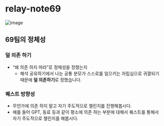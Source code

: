 # relay-note69

![image](https://github.com/user-attachments/assets/cabd928d-43db-4722-a773-7cdbcfc7f413)

## 69팀의 정체성
  
  ### 덜 의존 하기 ###
  
- “왜 의존 하지 마라”로 정체성을 정했는지
    - 해석 공유하기에서 나눈 공통 분모가 스스로를 일으키는 자립심으로 귀결되기 때문에 **덜 의존하기**로 정했습니다. 
 
 ### 퀘스트 방향성 ###
 
 - 무언가에 의존 하지 말고 자기 주도적으로 챌린지를 진행해봅시다.
 - 예를 들어 GPT, 동료 등과 같이 평소에 의존 하는 부분에 대해서 퀘스트를 통해서 자기 주도적으로 챌린지를 해봅시다.
